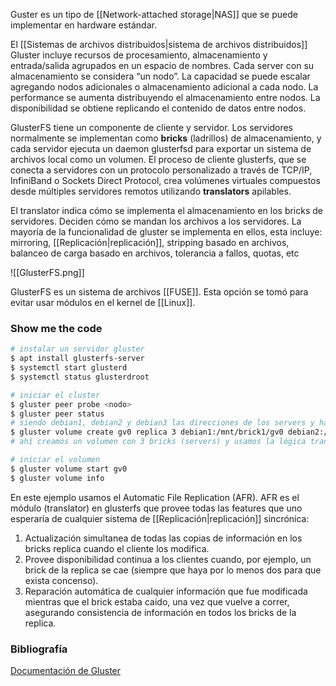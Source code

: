 Guster es un tipo de [[Network-attached storage|NAS]] que se puede implementar en hardware estándar. 

El [[Sistemas de archivos distribuidos|sistema de archivos distribuidos]] Gluster incluye recursos de procesamiento, almacenamiento y entrada/salida agrupados en un espacio de nombres. Cada server con su almacenamiento se considera “un nodo”. La capacidad se puede escalar agregando nodos adicionales o almacenamiento adicional a cada nodo. La performance se aumenta distribuyendo el almacenamiento entre nodos. La disponibilidad se obtiene replicando el contenido de datos entre nodos.

GlusterFS tiene un componente de cliente y servidor. Los servidores normalmente se implementan como **bricks** (ladrillos) de almacenamiento, y cada servidor ejecuta un daemon glusterfsd para exportar un sistema de archivos local como un volumen. El proceso de cliente glusterfs, que se conecta a servidores con un protocolo personalizado a través de TCP/IP, InfiniBand o Sockets Direct Protocol, crea volúmenes virtuales compuestos desde múltiples servidores remotos utilizando **translators** apilables.

El translator indica cómo se implementa el almacenamiento en los bricks de servidores. Deciden cómo se mandan los archivos a los servidores. La mayoría de la funcionalidad de gluster se implementa en ellos, esta incluye: mirroring, [[Replicación|replicación]], stripping basado en archivos, balanceo de carga basado en archivos, tolerancia a fallos, quotas, etc

![[GlusterFS.png]]

GlusterFS es un sistema de archivos [[FUSE]]. Esta opción se tomó para evitar usar módulos en el kernel de [[Linux]].

### Show me the code
```sh
# instalar un servidor gluster
$ apt install glusterfs-server
$ systemctl start glusterd
$ systemctl status glusterdroot

# iniciar el cluster
$ gluster peer probe <nodo>
$ gluster peer status
# siendo debian1, debian2 y debian3 las direcciones de los servers y habiendo creado un directorio /mnt/brick1/gv0 en cada una
$ gluster volume create gv0 replica 3 debian1:/mnt/brick1/gv0 debian2:/mnt/brick1/gv0 debian3:/mnt/brick1/gv0
# ahí creamos un volumen con 3 bricks (servers) y usamos la lógica translator de replicación (replica)

# iniciar el volumen
$ gluster volume start gv0
$ gluster volume info
```

En este ejemplo usamos el Automatic File Replication (AFR). AFR es el módulo (translator) en glusterfs que provee todas las features que uno esperaría de cualquier sistema de [[Replicación|replicación]] sincrónica:
1. Actualización simultanea de todas las copias de información en los bricks replica cuando el cliente los modifica.
2. Provee disponibilidad continua a los clientes cuando, por ejemplo, un brick de la replica se cae (siempre que haya por lo menos dos para que exista concenso).
3. Reparación automática de cualquier información que fue modificada mientras que el brick estaba caido, una vez que vuelve a correr, asegurando consistencia de información en todos los bricks de la replica.

### Bibliografía
[Documentación de Gluster](https://docs.gluster.org/en/latest)